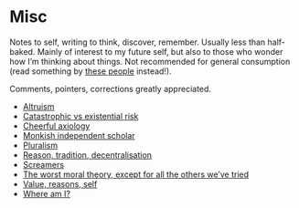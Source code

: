 # Misc
Notes to self, writing to think, discover, remember. Usually less than half-baked. Mainly of interest to my future self, but also to those who wonder how I’m thinking about things. Not recommended for general consumption (read something by [these people](/people/) instead!).

Comments, pointers, corrections greatly appreciated.

* [Altruism](/misc/altruism.md)
* [Catastrophic vs existential risk](/misc/catastrophic-vs-existential-risk.md)
* [Cheerful axiology](/misc/cheerful-axiology.md)
* [Monkish independent scholar](/misc/monkish-independent-scholar.md)
* [Pluralism](/misc/pluralism.md)
* [Reason, tradition, decentralisation](/misc/reason-tradition-decentralisation.md)
* [Screamers](/misc/screamers.md) 
* [The worst moral theory, except for all the others we’ve tried](/misc/the-worst-moral-theory-except-for-all-the-others-we’ve-tried.md)
* [Value, reasons, self](/misc/value-reasons-self.md)
* [Where am I?](/misc/where-am-i.md)

